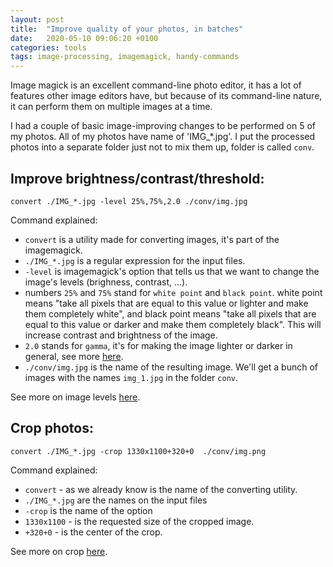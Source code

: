 ```yaml
---
layout: post
title:  "Improve quality of your photos, in batches"
date:   2020-05-10 09:06:20 +0100
categories: tools
tags: image-processing, imagemagick, handy-commands
---
```


Image magick is an excellent command-line photo editor, it has a lot of features other image editors have, but because of its command-line nature, it can perform them on multiple images at a time.

I had a couple of basic image-improving changes to be performed on 5 of my photos. All of my photos have name of 'IMG_*.jpg'. I put the processed photos into a separate folder just not to mix them up, folder is called `conv`.

## Improve brightness/contrast/threshold:
```
convert ./IMG_*.jpg -level 25%,75%,2.0 ./conv/img.jpg
```  
Command explained:
* `convert` is a utility made for converting images, it's part of the imagemagick.
* `./IMG_*.jpg` is a regular expression for the input files.
* `-level` is imagemagick's option that tells us that we want to change the image's levels (brighness, contrast, ...).
* numbers `25%` and `75%` stand for `white point` and `black point`. white point means "take all pixels that are equal to this value or lighter and make them completely white", and black point means "take all pixels that are equal to this value or darker and make them completely black". This will increase contrast and brightness of the image.
* `2.0` stands for `gamma`, it's for making the image lighter or darker in general, see more [here](http://www.imagemagick.org/Usage/color_mods/#level_gamma).
* `./conv/img.jpg` is the name of the resulting image. We'll get a bunch of images with the names `img_1.jpg` in the folder `conv`.

See more on image levels [here](http://www.imagemagick.org/Usage/color_mods/#levels).

## Crop photos:
```
convert ./IMG_*.jpg -crop 1330x1100+320+0  ./conv/img.png
```  
Command explained:
* `convert` - as we already know is the name of the converting utility.
* `./IMG_*.jpg` are the names on the input files
* `-crop` is the name of the option
* `1330x1100` - is the requested size of the cropped image.
* `+320+0` - is the center of the crop.

See more on crop [here](http://www.imagemagick.org/Usage/crop/#crop).

